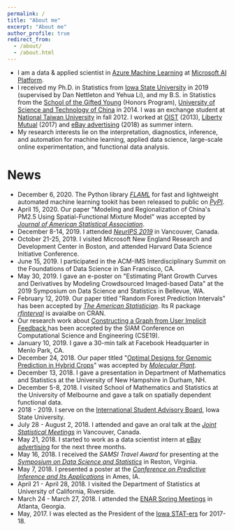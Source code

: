 ```yaml
---
permalink: /
title: "About me"
excerpt: "About me"
author_profile: true
redirect_from: 
  - /about/
  - /about.html
---
```


<!--
<p align="center">
  <img src="https://lantaoyu.github.io/files/lantaoyu_img.jpg?raw=true" alt="Photo" style="width: 450px;"/> 
</p>
-->
<!--
* I am a Ph.D. Candidate in Department of Statistics at [Iowa State University](https://www.iastate.edu/), supervised by [Prof. Dan Nettleton](https://dnett.github.io) and 
[Prof. Yehua Li](https://sites.google.com/a/ucr.edu/yehuali/home).
[[Curriculum Vitae]](http://haozhestat.github.io/files/CV_Haozhe.pdf) 
* I received my Bachelor’s Degree in Statistics from [School of the Gifted Young (Honors Program)](https://en.wikipedia.org/wiki/Special_Class_for_the_Gifted_Young) at [University of Science and Technology of China](http://en.ustc.edu.cn/).  
-->
* I am a data & applied scientist in [Azure Machine Learning](https://azure.microsoft.com/en-us/services/machine-learning/) at [Microsoft AI Platform](https://azure.microsoft.com/en-us/overview/ai-platform/).
* I received my Ph.D. in Statistics from [Iowa State University](https://www.iastate.edu/) in 2019 (supervised by Dan Nettleton and Yehua Li), and my B.S. in Statistics from the [School of the Gifted Young](https://en.wikipedia.org/wiki/Special_Class_for_the_Gifted_Young) (Honors Program), [University of Science and Technology of China](http://en.ustc.edu.cn/) in 2014. I was an exchange student at [National Taiwan University](https://www.ntu.edu.tw/index.html) in fall 2012. I worked at [OIST](https://www.oist.jp/news-center/news/2015/4/6/mysterious-desert-fairy-circles-share-pattern-skin-cells) (2013), [Liberty Mutual](http://haozhestat.github.io/files/IMG_1983.JPG) (2017) and [eBay advertising](http://haozhestat.github.io/files/IMG_7869.HEIC) (2018) as summer intern.
* My research interests lie on the interpretation, diagnostics, inference, and automation for machine learning, applied data science, large-scale online experimentation, and functional data analysis.

# News
* December 6, 2020. The Python library *[FLAML](https://github.com/microsoft/FLAML)* for fast and lightweight automated machine learning tookit has been released to public on *[PyPI](https://pypi.org/project/FLAML)*.
* April 15, 2020. Our paper "Modeling and Regionalization of China's PM2.5 Using Spatial-Functional Mixture Model" was accepted by *[Journal of American Statistical Association](https://amstat.tandfonline.com/doi/abs/10.1080/01621459.2020.1764363?journalCode=uasa20#.XrSZ_MhKg2t)*.
* December 8-14, 2019. I attended *[NeurIPS 2019](https://nips.cc/)* in Vancouver, Canada.
* October 21-25, 2019. I visited Microsoft New England Research and Development Center in Boston, and attended Harvard Data
Science Initiative Conference.
* June 15, 2019. I participated in the ACM-IMS Interdisciplinary Summit on the Foundations of Data Science in San Francisco, CA.
* May 30, 2019. I gave an e-poster on "Estimating Plant Growth Curves and Derivatives by Modeling Crowdsourced Imaged-based Data" at the 2019 Symposium on Data Science and Statistics in Bellevue, WA.
* February 12, 2019. Our paper titled "Random Forest Prediction Intervals" has been accepted by *[The American Statistician](https://github.com/haozhestat/rfinterval)*. Its R package *[rfinterval](https://cran.r-project.org/web/packages/rfinterval/index.html)* is avaialbe on CRAN.
* Our research work about [Constructing a Graph from User Implicit Feedback
](http://meetings.siam.org/sess/dsp_talk.cfm?p=96916) has been accepted by the SIAM Conference on Computational Science and Engineering (CSE19).
* January 10, 2019. I gave a 30-min talk at Facebook Headquarter in Menlo Park, CA.
* December 24, 2018. Our paper titled "[Optimal Designs for Genomic Prediction in Hybrid Crops](https://www.cell.com/molecular-plant/fulltext/S1674-2052(19)30002-4)" was accepted by *[Molecular Plant](https://www.cell.com/molecular-plant/home)*.
* December 13, 2018. I gave a presentation in Department of Mathematics and Statistics at the University of New Hampshire in Durham, NH.
* December 5-8, 2018. I visited School of Mathematics and Statistics at the University of Melbourne and gave a talk on spatially dependent functional data.
* 2018 - 2019. I serve on the [International Student Advisory Board](https://www.committees.iastate.edu/comm-info.php?id=163), Iowa State University.
* July 28 - August 2, 2018. I attended and gave an oral talk at the *[Joint Statistical Meetings](https://ww2.amstat.org/meetings/jsm/2018/onlineprogram/ActivityDetails.cfm?SessionID=215660)* in Vancouver, Canada.
* May 21, 2018. I started to work as a data scientist intern at [eBay advertising](https://www.ebay.com/) for the next three months.
* May 16, 2018. I received the *SAMSI Travel Award* for presenting at the *[Symposium on Data Science and Statistics](https://ww2.amstat.org/meetings/sdss/2018/)* in Reston, Virginia. 
* May 7, 2018. I presented a poster at the *[Conference on Predictive Inference and Its Applications](https://predictiveinference.github.io/)* in Ames, IA.
* April 21 - April 28, 2018. I visited the Department of Statistics at University of California, Riverside.
* March 24 - March 27, 2018. I attended the [ENAR Spring Meetings](https://www.enar.org/meetings/spring2018) in Atlanta, Georgia.  
* May, 2017. I was elected as the President of the [Iowa STAT-ers](https://www.stuorg.iastate.edu/site/stat-ers) for 2017-18.

